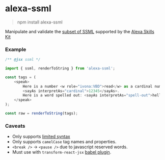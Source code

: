 # alexa-ssml

> npm install alexa-ssml

Manipulate and validate the [subset of SSML](https://developer.amazon.com/public/solutions/alexa/alexa-skills-kit/docs/speech-synthesis-markup-language-ssml-reference) supported by the [Alexa Skills Kit](https://developer.amazon.com/public/solutions/alexa/alexa-skills-kit)

### Example

```js
/** @jsx ssml */

import { ssml, renderToString } from 'alexa-ssml';

const tags = (
    <speak>
        Here is a number <w role="ivona:VBD">read</w> as a cardinal number:
        <sayAs interpretAs="cardinal">12345</sayAs>.
        Here is a word spelled out: <sayAs interpretAs="spell-out">hello</sayAs>.
    </speak>
);

const raw = renderToString(tags);
```

### Caveats

 * Only supports [limited syntax](https://developer.amazon.com/public/solutions/alexa/alexa-skills-kit/docs/speech-synthesis-markup-language-ssml-reference)
 * Only supports `camelCase` tag names and properties.
 * `<break />` -> `<pause />` due to javascript reserved words.
 * Must use with `transform-react-jsx` [babel plugin](https://babeljs.io/docs/plugins/transform-react-jsx/).
